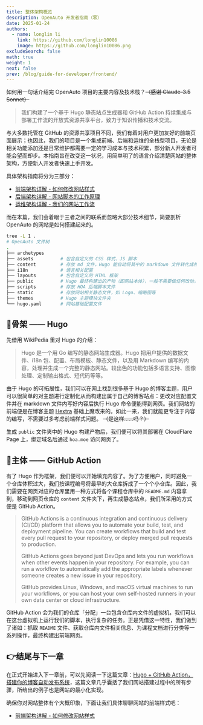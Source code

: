 ```yaml
---
title: 整体架构概览
description: OpenAuto 开发者指南（零）
date: 2025-01-24
authors:
  - name: longlin li
    link: https://github.com/longlin10086
    image: https://github.com/longlin10086.png
excludeSearch: false
math: true
weight: 1
next: false
prev: /blog/guide-for-developer/frontend/
---
```


如何用一句话介绍完 OpenAuto 项目的主要内容及技术栈？~~（感谢 Claude-3.5 Sonnet）~~

> 我们构建了一个基于 Hugo 静态站点生成器和 GitHub Action 持续集成与部署工作流的开放式资源共享平台，致力于知识传播和技术交流。

与大多数托管在 GitHub 的资源共享项目不同，我们有着对用户更加友好的前端页面展示；也因此，我们的项目是一个集成前端、后端和运维的全栈型项目，无论是相关功能添加还是日常维护都需要一定的学习成本与技术积累，部分新人开发者可能会望而却步。本指南旨在改变这一状况，用简单明了的语言介绍清楚网站的整体架构，方便新人开发者快速上手开发。

具体架构指南将分为三部分：

- [前端架构详解 - 如何修改网站样式](/blog/guide-for-developer/frontend/)
- [后端架构详解 - 网站脚本的工作原理](/blog/guide-for-developer/backend/)
- [运维架构详解 - 我们的网站工作流](/blog/guide-for-developer/maintenance/)

而在本篇，我们会着眼于三者之间的联系而忽略大部分技术细节，简要剖析 OpenAuto 的网站是如何搭建起来的。

```sh
tree -L 1 .
# OpenAuto 文件树
.
├── archetypes
├── assets          # 包含自定义的 CSS 样式、JS 脚本
├── content         # 存放 md 文件，Hugo 能自动将其中的 markdown 文件转化成相应 HTML 网页
├── i18n            # 语言相关配置
├── layouts         # 包含自定义的 HTML 框架
├── public          # Hugo 最终构建出的产物（即网站本体），一般不需要做任何改动，也不会被同步到 GitHub 远端仓库中
├── scripts         # 存放 HOA 后端脚本文件
├── static          # 存放网站相关静态文件，如 Logo、缩略图等
├── themes          # Hugo 主题模块文件夹
└── hugo.yaml       # 网站基础配置文件
```

## 🦴骨架 —— Hugo

先借用 WikiPedia 里对 Hugo 的介绍：

> Hugo 是一个用 Go 编写的静态网站生成器。Hugo 把用户提供的数据文件、i18n 包、配置、布局模板、静态文件，以及用 Markdown 编写的内容，处理并生成一个完整的静态网站。较出色的功能包括多语言支持、图像处理、定制输出格式、短代码等等。

由于 Hugo 的可拓展性，我们可以在网上找到很多基于 Hugo 的博客主题，用户可以很简单的对主题进行定制化从而构建出属于自己的博客站点：更改对应配置文件并在 markdown 文件内写好内容后执行 Hugo 命令便能得到网页。我们网站的前端便是在博客主题 [Hextra](https://imfing.github.io/hextra/) 基础上魔改来的。如此一来，我们就能更专注于内容的编写，不需要过多考虑前端样式问题。 ~~（是这样……吗？）~~ 

生成 `public` 文件夹中的 Hugo 构建产物后，我们便可以将其部署在 CloudFlare Page 上，绑定域名后通过 `hoa.moe` 访问网页了。

## 💪主体 —— GitHub Action

有了 Hugo 作为框架，我们便可以开始填充内容了。为了方便用户，同时避免一个仓库体积过大，我们按课程编号将最早的大仓库拆成了一个个小仓库。因此，我们需要在网页对应的仓库里用一种方式将各个课程仓库中的 `README.md` 内容拿到，移动到网页仓库的 `content` 文件夹下，再生成静态站点，我们所采用的方式便是 GitHub Action。

> GitHub Actions is a continuous integration and continuous delivery (CI/CD) platform that allows you to automate your build, test, and deployment pipeline. You can create workflows that build and test every pull request to your repository, or deploy merged pull requests to production.
> 
> GitHub Actions goes beyond just DevOps and lets you run workflows when other events happen in your repository. For example, you can run a workflow to automatically add the appropriate labels whenever someone creates a new issue in your repository.
> 
> GitHub provides Linux, Windows, and macOS virtual machines to run your workflows, or you can host your own self-hosted runners in your own data center or cloud infrastructure.

GitHub Action 会为我们的仓库「分配」一台包含仓库内文件的虚拟机，我们可以在这台虚拟机上运行我们的脚本，执行复杂的任务。正是凭借这一特性，我们做到了诸如：抓取 `README` 文件、获取仓库内文件相关信息、为课程文档进行分类等一系列操作，最终构建出前端网页。

## 👉结尾与下一章

在正式开始进入下一章前，可以先阅读一下这篇文章：[Hugo + GitHub Action，搭建你的博客自动发布系统](https://sspai.com/post/73512)，这篇文章几乎囊括了我们网站搭建过程中的所有步骤，所给出的例子也是网站的最小化实现。

确保你对网站整体有个大概印象，下面让我们具体聊聊网站的前端样式吧：

- [前端架构详解 - 如何修改网站样式](/blog/guide-for-developer/frontend/)